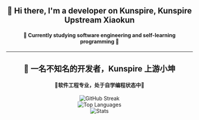 <div align="center">
    <h2>👋 Hi there, I'm a developer on Kunspire, Kunspire Upstream Xiaokun</h2>
    <h4>🔭 Currently studying software engineering and self-learning programming 🤔</h4>
    <hr>
    <h2>👋 一名不知名的开发者，Kunspire 上游小坤 </h2>
    <h4> 🔭软件工程专业，处于自学编程状态中🤔 </h4>
    <div style="display: flex; justify-content: center; align-items: center; flex-direction: column;">
        <img src="https://github-readme-streak-stats.herokuapp.com/?user=KunspireUp" alt="GitHub Streak">
    </div>
    <div style="display: flex; justify-content: center; align-items: center; flex-direction: column;">
        <img src="https://github-readme-stats.vercel.app/api/top-langs/?username=KunspireUp&layout=compact" alt="Top Languages">
    </div>
    <div style="display: flex; justify-content: center; align-items: center; flex-direction: column;">
        <img src="https://github-readme-stats.vercel.app/api?username=KunspireUp&show_icons=true&theme=transparent" alt="Stats">
    </div>
</div>
